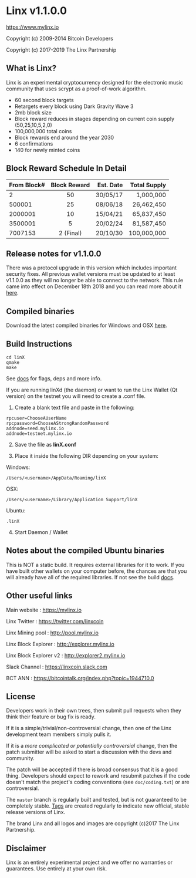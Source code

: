 Linx v1.1.0.0
================================

https://www.mylinx.io

Copyright (c) 2009-2014 Bitcoin Developers

Copyright (c) 2017-2019 The Linx Partnership

What is Linx?
----------------

Linx is an experimental cryptocurrency designed for the electronic music community that uses
scrypt as a proof-of-work algorithm.

 - 60 second block targets
 - Retargets every block using Dark Gravity Wave 3
 - 2mb block size
 - Block reward reduces in stages depending on current coin supply (50,25,10,5,2,0)
 - 100,000,000 total coins
 - Block rewards end around the year 2030
 - 6 confirmations
 - 140 for newly minted coins

 Block Reward Schedule In Detail
 ----------------

| From Block#       | Block Reward | Est. Date  | Total Supply  |
| ----------------- |:------------:| ----------:| -------------:|
| 2                 | 50           | 30/05/17   | 1,000,000     |
| 500001            | 25           | 08/06/18   | 26,462,450    |
| 2000001           | 10           | 15/04/21   | 65,837,450    |
| 3500001           | 5            | 20/02/24   | 81,587,450    |
| 7007153           | 2 (Final)    | 20/10/30   | 100,000,000   |


Release notes for v1.1.0.0
------------------

There was a protocol upgrade in this version which includes important security fixes. All previous wallet versions must be updated to at least v1.1.0.0 as they will no longer be able to connect to the network. This rule came into effect on December 18th 2018 and you can read more about it [here](https://mylinx.io/news/mandatory-wallet-update/).


Compiled binaries
------------------

Download the latest compiled binaries for Windows and OSX [here](https://github.com/linX-project/linX/releases).


Build Instructions
------------------

```
cd linX
qmake
make
```

See [docs](https://github.com/linx-project/linx/tree/master/doc) for flags, deps and more info.

If you are running linXd (the daemon) or want to run the Linx Wallet (Qt version)
on the testnet you will need to create a .conf file.

1) Create a blank text file and paste in the following:

```
rpcuser=ChooseAUserName
rpcpassword=ChooseAStrongRandomPassword
addnode=seed.mylinx.io
addnode=testnet.mylinx.io
```

2) Save the file as **linX.conf**

3) Place it inside the following DIR depending on your system:

Windows:

```
/Users/<username>/AppData/Roaming/linX
```
OSX:

```
/Users/<username>/Library/Application Support/linX
```
Ubuntu:

```
.linX
```

4) Start Daemon / Wallet


Notes about the compiled Ubuntu binaries
-------------------

This is NOT a static build. It requires external libraries for it to work. If you have built other wallets on your computer before, the chances are that you will already have all of the required libraries. If not see the build [docs](https://github.com/linx-project/linx/tree/master/doc).

Other useful links
-------------------

Main website : https://mylinx.io

Linx Twitter : https://twitter.com/linxcoin

Linx Mining pool : http://pool.mylinx.io

Linx Block Explorer : http://explorer.mylinx.io

Linx Block Explorer v2 : http://explorer2.mylinx.io

Slack Channel : https://linxcoin.slack.com

BCT ANN : https://bitcointalk.org/index.php?topic=1944710.0


License
-------------------

Developers work in their own trees, then submit pull requests when they think their feature or bug fix is ready.

If it is a simple/trivial/non-controversial change, then one of the Linx development team members simply pulls it.

If it is a *more complicated or potentially controversial* change, then the patch submitter will be asked to start a discussion with the devs and community.

The patch will be accepted if there is broad consensus that it is a good thing.
Developers should expect to rework and resubmit patches if the code doesn't match the project's coding conventions (see `doc/coding.txt`) or are controversial.

The `master` branch is regularly built and tested, but is not guaranteed to be completely stable. [Tags](https://github.com/linx-project/linx/tags) are created regularly to indicate new official, stable release versions of Linx.

The brand Linx and all logos and images are copyright (c)2017 The Linx Partnership.

Disclaimer
-------------------

Linx is an entirely experimental project and we offer no warranties or guarantees.
Use entirely at your own risk.
